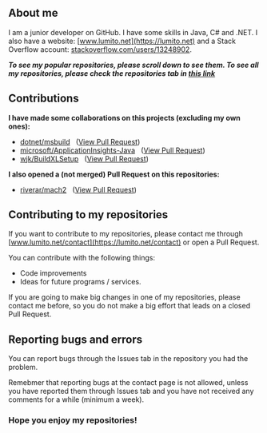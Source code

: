 ## About me
I am a junior developer on GitHub. I have some skills in Java, C# and .NET. I also have a website: [www.lumito.net](https://lumito.net) and a Stack Overflow account: [stackoverflow.com/users/13248902](https://stackoverflow.com/users/13248902).

***To see my popular repositories, please scroll down to see them. To see all my repositories, please check the repositories tab in [this link](https://github.com/LumitoLuma?tab=repositories)***

## Contributions
**I have made some collaborations on this projects (excluding my own ones):**

-   [dotnet/msbuild](https://github.com/dotnet/msbuild) &nbsp; ([View Pull Request](https://github.com/dotnet/msbuild/pull/5522))
-   [microsoft/ApplicationInsights-Java](https://github.com/microsoft/ApplicationInsights-Java) &nbsp; ([View Pull Request](https://github.com/microsoft/ApplicationInsights-Java/pull/1280))
-   [wjk/BuildXLSetup](https://github.com/wjk/BuildXLSetup) &nbsp; ([View Pull Request](https://github.com/wjk/BuildXLSetup/pull/1))

**I also opened a (not merged) Pull Request on this repositories:**

-   [riverar/mach2](https://github.com/riverar/mach2) &nbsp; ([View Pull Request](https://github.com/riverar/mach2/pull/23))

## Contributing to my repositories
If you want to contribute to my repositories, please contact me through [www.lumito.net/contact](https://lumito.net/contact) or open a Pull Request.

You can contribute with the following things:

-   Code improvements
-   Ideas for future programs / services.

If you are going to make big changes in one of my repositories, please contact me before, so you do not make a big effort that leads on a closed Pull Request.

## Reporting bugs and errors
You can report bugs through the Issues tab in the repository you had the problem.

Remebmer that reporting bugs at the contact page is not allowed, unless you have reported them through Issues tab and you have not received any comments for a while (minimum a week).

### Hope you enjoy my repositories!

<!--
**LumitoLuma/LumitoLuma** is a ✨ _special_ ✨ repository because its `README.md` (this file) appears on your GitHub profile.

Here are some ideas to get you started:

- 🔭 I’m currently working on ...
- 🌱 I’m currently learning ...
- 👯 I’m looking to collaborate on ...
- 🤔 I’m looking for help with ...
- 💬 Ask me about ...
- 📫 How to reach me: ...
- 😄 Pronouns: ...
- ⚡ Fun fact: ...
-->
